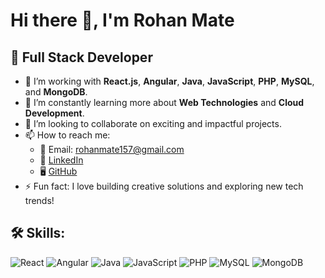 # Hi there 👋, I'm Rohan Mate

## 🚀 Full Stack Developer

- 🔭 I’m working with **React.js**, **Angular**, **Java**, **JavaScript**, **PHP**, **MySQL**, and **MongoDB**.
- 🌱 I’m constantly learning more about **Web Technologies** and **Cloud Development**.
- 👯 I’m looking to collaborate on exciting and impactful projects.
- 📫 How to reach me:  
  - 📧 Email: rohanmate157@gmail.com 
  - 💼 [LinkedIn](https://www.linkedin.com/in/rohan-mate-390733225)  
  - 🖥️ [GitHub](https://github.com/rohan-mate-28)
- ⚡ Fun fact: I love building creative solutions and exploring new tech trends!

## 🛠️ Skills:
![React](https://img.shields.io/badge/-React-61DAFB?logo=react&logoColor=white&style=for-the-badge)
![Angular](https://img.shields.io/badge/-Angular-DD0031?logo=angular&logoColor=white&style=for-the-badge)
![Java](https://img.shields.io/badge/-Java-007396?logo=java&logoColor=white&style=for-the-badge)
![JavaScript](https://img.shields.io/badge/-JavaScript-F7DF1E?logo=javascript&logoColor=black&style=for-the-badge)
![PHP](https://img.shields.io/badge/-PHP-777BB4?logo=php&logoColor=white&style=for-the-badge)
![MySQL](https://img.shields.io/badge/-MySQL-4479A1?logo=mysql&logoColor=white&style=for-the-badge)
![MongoDB](https://img.shields.io/badge/-MongoDB-47A248?logo=mongodb&logoColor=white&style=for-the-badge)

 
